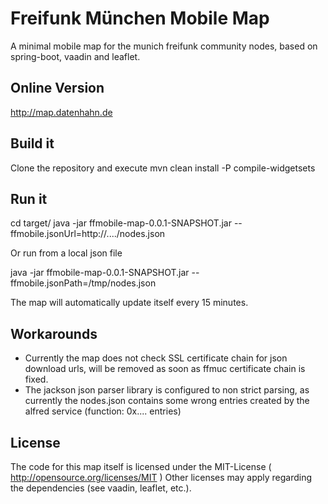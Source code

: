# Freifunk München Mobile Map

A minimal mobile map for the munich freifunk community nodes, based on spring-boot, vaadin and leaflet.

## Online Version

http://map.datenhahn.de

## Build it

Clone the repository and execute
  mvn clean install -P compile-widgetsets
  
## Run it

  cd target/
  java -jar ffmobile-map-0.0.1-SNAPSHOT.jar --ffmobile.jsonUrl=http://..../nodes.json
  
Or run from a local json file

  java -jar ffmobile-map-0.0.1-SNAPSHOT.jar --ffmobile.jsonPath=/tmp/nodes.json
  
The map will automatically update itself every 15 minutes.

## Workarounds

* Currently the map does not check SSL certificate chain for json download urls, will be removed as soon as ffmuc certificate chain
is fixed.
* The jackson json parser library is configured to non strict parsing, as currently the nodes.json contains some wrong entries created by the alfred service (function: 0x.... entries)

## License

The code for this map itself is licensed under the MIT-License ( http://opensource.org/licenses/MIT )
Other licenses may apply regarding the dependencies (see vaadin, leaflet, etc.).